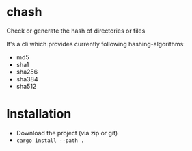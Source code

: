 # chash
Check or generate the hash of directories or files

It's a cli which provides currently following hashing-algorithms:
- md5
- sha1
- sha256
- sha384
- sha512

# Installation
- Download the project (via zip or git)
- `cargo install --path .`
